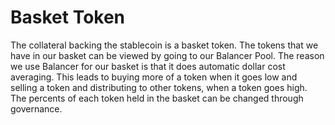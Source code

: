 # Basket Token

The collateral backing the stablecoin is a basket token. The tokens that we have in our basket can be viewed by going to our Balancer Pool. The reason we use Balancer for our basket is that it does automatic dollar cost averaging. This leads to buying more of a token when it goes low and selling a token and distributing to other tokens, when a token goes high. The percents of each token held in the basket can be changed through governance.&#x20;
